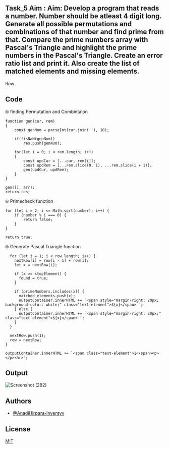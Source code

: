 
## Task_5 Aim : Aim: Develop a program that reads a number. Number should be atleast 4 digit long. Generate all possible permutations and combinations of that number and find prime from that. Compare the prime numbers array with Pascal's Triangle and highlight the prime numbers in the Pascal's Triangle. Create an error ratio list and print it. Also create the list of matched elements and missing elements.


Row



## Code

⦾ finding Permutation and  Combintaion


    function gen(cur, rem) 
    {
        const genNum = parseInt(cur.join(''), 10);

        if(!isNaN(genNum)) 
            res.push(genNum);
    
        for(let i = 0; i < rem.length; i++) 
        {
            const updCur = [...cur, rem[i]];
            const updRem = [...rem.slice(0, i), ...rem.slice(i + 1)];
            gen(updCur, updRem);
        }
    }
  
    gen([], arr);
    return res;


⦾ Primecheck function


    
    for (let i = 2; i <= Math.sqrt(number); i++) {
        if (number % i === 0) {
            return false;
        }
    }

    return true;


⦾ Generate Pascal Triangle function



      for (let i = 1; i < row.length; i++) {
        nextRow[i] = row[i - 1] + row[i];
        let x = nextRow[i];

        if (x >= stopElement) {
          found = true;
        }

        if (primeNumbers.includes(x)) {
          matched_elements.push(x);
          outputContainer.innerHTML += `<span style="margin-right: 20px; background-color: white;" class="text-element">${x}</span> `;
        } else {
          outputContainer.innerHTML += `<span style="margin-right: 20px;" class="text-element">${x}</span> `;
        }
      }

      nextRow.push(1);
      row = nextRow;
    }

    outputContainer.innerHTML += `<span class="text-element">1</span><p></p><hr>`;

  
## Output
![Screenshot (282)](https://github.com/AnadiHirpara-Inventyv/Training-At-Inventyv/assets/153496016/31ef20c1-84ef-4963-8507-2605f04254f3)



## Authors

- [@AnadiHirpara-Inventyv](https://github.com/AnadiHirpara-Inventyv)


## License

[MIT](https://choosealicense.com/licenses/mit/)

